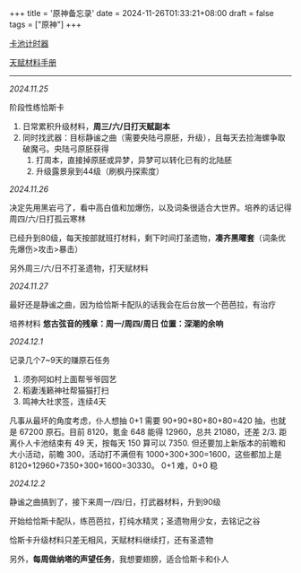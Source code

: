 +++
title = '原神备忘录'
date = 2024-11-26T01:33:21+08:00
draft = false
tags = ["原神"]
+++

[卡池计时器](https://wiki.biligame.com/ys/%E5%8D%A1%E6%B1%A0%E8%AE%A1%E6%97%B6%E5%99%A8)

[天赋材料手册](../pdf/原神副本手册.pdf)

---

*2024.11.25*

阶段性练恰斯卡

1. 日常累积升级材料，**周三/六/日打天赋副本**
2. 同时找武器：目标静谧之曲（需要央陆弓原胚，升级），且每天去捡海螺争取破魔弓。央陆弓原胚获得
   1. 打周本，直接掉原胚或异梦，异梦可以转化已有的北陆胚
   2. 升级露景泉到44级（刷枫丹探索度）

*2024.11.26*

决定先用黑岩弓了，看中高白值和加爆伤，以及词条很适合大世界。培养的话记得周四/六/日打孤云寒林

已经升到80级，每天按部就班打材料，剩下时间打圣遗物，**凑齐黑曜套**（词条优先爆伤>攻击>暴击）

另外周三/六/日不打圣遗物，打天赋材料

*2024.11.27*

最好还是静谧之曲，因为给恰斯卡配队的话我会在后台放一个芭芭拉，有治疗

培养材料 **悠古弦音的残章：周一/周四/周日 位置：深潮的余响**

*2024.12.1*

记录几个7~9天的赚原石任务

1. 须弥阿如村上面帮爷爷园艺
2. 稻妻浅籁神社帮猫猫打扫
3. 鸣神大社求签，连续4天

凡事从最坏的角度考虑，仆人想抽 0+1 需要 90+90+80+80+80=420 抽，也就是 67200 原石。目前 8120，氪金 648 能得 12960，总共 21080，还差 2/3. 距离仆人卡池结束有 49 天，按每天 150 算可以 7350. 但还要加上新版本的前瞻和大小活动，前瞻 300，活动打不满但有 1000+300+300=1600，这些都加上是 8120+12960+7350+300+1600=30330。 0+1 难，0+0 稳

*2024.12.2*

静谧之曲搞到了，接下来周一/四/日，打武器材料，升到90级

开始给恰斯卡配队，练芭芭拉，打纯水精灵；圣遗物用少女，去铭记之谷

恰斯卡升级材料只差无相风，天赋材料继续打，还有圣遗物

另外，**每周做纳塔的声望任务**，我想要翅膀，适合恰斯卡和仆人